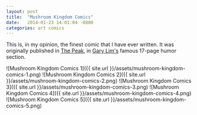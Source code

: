 ```yaml
---
layout: post
title:  "Mushroom Kingdom Comics"
date:   2014-01-23 14:01:04 -0800
categories: art comics
---
```

This is, in my opinion, the finest comic that I have ever written. It was originally published in [The Peak][the-peak], in [Gary Lim's][gary-lim] famous 17-page humor section.<!--more-->

![Mushroom Kingdom Comics 1]({{ site.url }}/assets/mushroom-kingdom-comics-1.png)
![Mushroom Kingdom Comics 2]({{ site.url }}/assets/mushroom-kingdom-comics-2.png)
![Mushroom Kingdom Comics 3]({{ site.url }}/assets/mushroom-kingdom-comics-3.png)
![Mushroom Kingdom Comics 4]({{ site.url }}/assets/mushroom-kingdom-comics-4.png)
![Mushroom Kingdom Comics 5]({{ site.url }}/assets/mushroom-kingdom-comics-5.png)

[the-peak]: http://www.the-peak.ca/
[gary-lim]: https://twitter.com/GarretLim